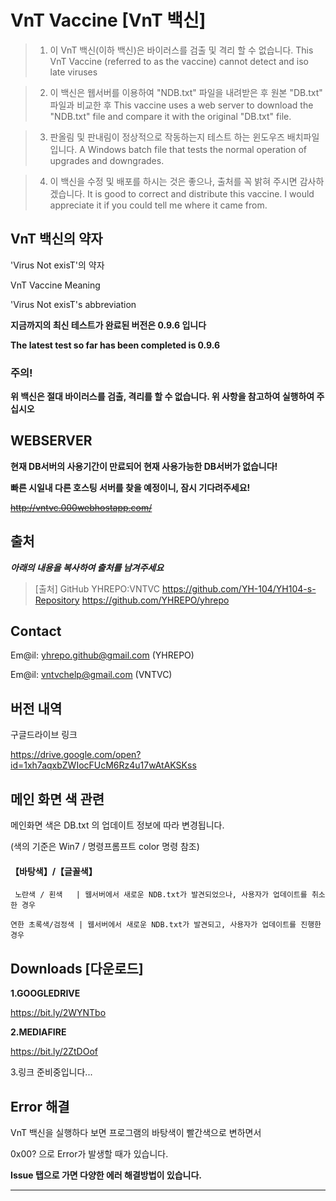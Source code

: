 # VnT Vaccine [VnT 백신]
>1. 이 VnT 백신(이하 백신)은 바이러스를 검출 및 격리 할 수 없습니다.
>	 This VnT Vaccine (referred to as the vaccine) cannot detect and iso late viruses

>2. 이 백신은 웹서버를 이용하여 "NDB.txt" 파일을 내려받은 후 원본 "DB.txt" 파일과 비교한 후 
>	 This vaccine uses a web server to download the "NDB.txt" file and compare it with the original "DB.txt" file.

>3. 판올림 및 판내림이 정상적으로 작동하는지 테스트 하는 윈도우즈 배치파일 입니다.
>	 A Windows batch file that tests the normal operation of upgrades and downgrades.

>4. 이 백신을 수정 및 배포를 하시는 것은 좋으나, 출처를 꼭 밝혀 주시면 감사하겠습니다.
>	 It is good to correct and distribute this vaccine. I would appreciate it if you could tell me where it came from.


## VnT 백신의 약자
'Virus Not exisT'의 약자

VnT Vaccine Meaning

'Virus Not exisT's abbreviation

**지금까지의 최신 테스트가 완료된 버전은 0.9.6 입니다**

**The latest test so far has been completed is 0.9.6**


### 주의!
**위 백신은 절대 바이러스를 검출, 격리를 할 수 없습니다. 
위 사항을 참고하여 실행하여 주십시오**

## WEBSERVER

**현재 DB서버의 사용기간이 만료되어 현재 사용가능한 DB서버가 없습니다!**

**빠른 시일내 다른 호스팅 서버를 찾을 예정이니, 잠시 기다려주세요!**

~~http://vntvc.000webhostapp.com/~~


## 출처
___아래의 내용을 복사하여 출처를 남겨주세요___
>	[출처]
>	GitHub YHREPO:VNTVC
>	<https://github.com/YH-104/YH104-s-Repository>
>	<https://github.com/YHREPO/yhrepo>
	
## Contact

Em@il: <yhrepo.github@gmail.com> (YHREPO)

Em@il: <vntvchelp@gmail.com> (VNTVC)

## 버전 내역
구글드라이브 링크

<https://drive.google.com/open?id=1xh7aqxbZWIocFUcM6Rz4u17wAtAKSKss>

## 메인 화면 색 관련
메인화면 색은 DB.txt 의 업데이트 정보에 따라 변경됩니다.

(색의 기준은 Win7 / 명령프롬프트 color 명령 참조)
#### 【바탕색】/【글꼴색】
`  노란색 / 횐색   | 웹서버에서 새로운 NDB.txt가 발견되었으나, 사용자가 업데이트를 취소한 경우 `

` 연한 초록색/검정색 | 웹서버에서 새로운 NDB.txt가 발견되고, 사용자가 업데이트를 진행한 경우 `

## Downloads [다운로드]

**1.GOOGLEDRIVE**

<https://bit.ly/2WYNTbo>


**2.MEDIAFIRE**

<https://bit.ly/2ZtDOof>


3.링크 준비중입니다...


## Error 해결
VnT 백신을 실행하다 보면 프로그램의 바탕색이 빨간색으로 변하면서

0x00? 으로 Error가 발생할 때가 있습니다.

**Issue 탭으로 가면 다양한 에러 해결방법이 있습니다.**


- - -

